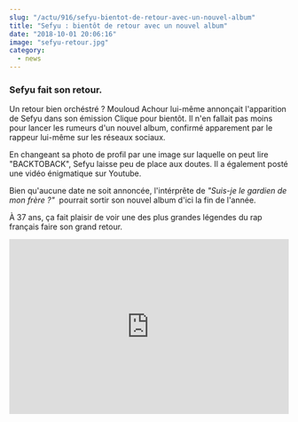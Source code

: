 ```yaml
--- 
slug: "/actu/916/sefyu-bientot-de-retour-avec-un-nouvel-album"
title: "Sefyu : bientôt de retour avec un nouvel album"
date: "2018-10-01 20:06:16"
image: "sefyu-retour.jpg"
category:
  - news
---
```

<h3>Sefyu fait son retour.</h3>

<p>Un retour bien orchéstré ? Mouloud Achour lui-même annonçait l'apparition de Sefyu dans son émission Clique pour bientôt. Il n'en fallait pas moins pour lancer les rumeurs d'un nouvel album, confirmé apparement par le rappeur lui-même sur les réseaux sociaux.</p>

<p>En changeant sa photo de profil par une image sur laquelle on peut lire "BACKTOBACK", Sefyu laisse peu de place aux doutes. Il a également posté une vidéo énigmatique sur Youtube.</p>

<p>Bien qu'aucune date ne soit annoncée, l'intérprête de <em>"Suis-je le gardien de mon frère ?"  </em>pourrait sortir son nouvel album d'ici la fin de l'année.</p>

<p>À 37 ans, ça fait plaisir de voir une des plus grandes légendes du rap français faire son grand retour.</p>
<iframe width="100%" height="315" src="https://www.youtube.com/embed/i4WgJs7iKyw" frameborder="0" allow="autoplay; encrypted-media" allowfullscreen></iframe>